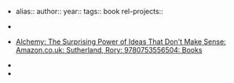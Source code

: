 - alias::
  author::
  year::
  tags:: book
  rel-projects::

-
- [Alchemy: The Surprising Power of Ideas That Don't Make Sense: Amazon.co.uk: Sutherland, Rory: 9780753556504: Books](https://www.amazon.co.uk/Alchemy-Surprising-Power-Ideas-Sense/dp/0753556502)
-
-
